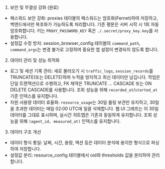 1. 보안 및 무결성 강화 (완료)
 * 패스워드 보안 강화: proxies 테이블의 패스워드는 암호화(Fernet)하여 저장하고, 백엔드에서만 복호화가 가능하도록 처리합니다. 기존 평문은 서버 시작 시 1회 자동 암호화합니다. 키는 `PROXY_PASSWORD_KEY` 혹은 `./.secret/proxy_key.key`를 사용합니다.
 * 설정값 수정 방지: session_browser_config 테이블의 `command_path`, `command_args`는 변경 불가로 고정하여 중요한 앱 설정이 변경되지 않도록 합니다.
2. 데이터 관리 및 성능 최적화
 * 로그 및 세션 기록 관리: 새로 불러오기 시 `traffic_logs`, `session_records`를 TRUNCATE(또는 DELETE)하여 누적을 방지하고 최신 데이터만 남깁니다. 작업은 단일 트랜잭션으로 수행하고, FK 제약은 TRUNCATE ... CASCADE 또는 ON DELETE CASCADE를 사용합니다. 조회 성능을 위해 `recorded_at`/`started_at` 기준 인덱스를 유지합니다.
 * 자원 사용량 데이터 효율화: `resource_usage`는 30일 롤링 보관만 유지하고, 30일을 초과한 데이터는 매일 02:00 UTC에 일괄 삭제합니다. 웹 UI 그래프는 이 30일 데이터를 그대로 표시하며, 실시간 히트맵은 기존과 동일하게 유지합니다. 조회 성능을 위해 `(agent_id, measured_at)` 인덱스를 유지합니다.
3. 데이터 구조 개선
 * 데이터 형식 통일: 날짜, 시간, 용량, 액션 등은 데이터 분석에 용이한 형식으로 파싱하여 저장합니다.
 * 설정값 분리: resource_config 테이블에서 oid와 thresholds 값을 분리하여 관리합니다.
